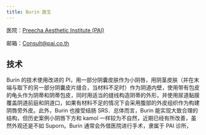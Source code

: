 ```yaml
---
title: Burin 医生
---
```


医院：[Preecha Aesthetic Institute (PAI)](https://pai.co.th/)

邮箱：<Consult@pai.co.th>

## 技术

Burin 的技术使用改进的 PI，用一部分阴囊皮肤作为小阴唇，用阴茎皮肤（并在末端与取下的另一部分阴囊皮片缝合，当材料不足时）作为阴道内壁，使用带有包皮的龟头作为阴蒂和阴蒂包皮，同时用适当的缝线构造阴蒂的外形，并使用尿道黏膜覆盖阴道前庭和阴道口，如果有材料不足的情况下会采用腹部的外皮组织作为构建阴唇旁外皮。此外，Burin 也接受结肠 SRS．总体而言，Burin 能实现大致合理的结构，但历史案例小阴唇下方和 kamol 一样较为不自然，近期已经有所改善，虽然外观还是不如 Suporn。Burin 通常会外借医院进行手术，隶属于 PAI 诊所，
